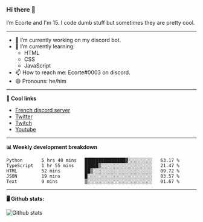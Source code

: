 ### Hi there 👋
I’m Ecorte and I'm 15.
I code dumb stuff but sometimes they are pretty cool.

-------

- 🔭 I’m currently working on my discord bot.
- 🌱 I’m currently learning:
     - HTML
     - CSS
     - JavaScript
- 📫 How to reach me: Ecorte#0003 on discord.
- 😄 Pronouns: he/him

-------

**🔗 Cool links**

- [French discord server](https://discord.gg/8bpy2PC)
- [Twitter](https://twitter.com/Ecorteyt)
- [Twitch](https://www.twitch.tv/ecorte)
- [Youtube](https://www.youtube.com/channel/UCOLeHMtMSE4w6jpFGh1AAdA)

-------

**📊 Weekly development breakdown**

<!--START_SECTION:waka-->
```text
Python       5 hrs 40 mins   ███████████████▓░░░░░░░░░   63.17 % 
TypeScript   1 hr 55 mins    █████▒░░░░░░░░░░░░░░░░░░░   21.47 % 
HTML         52 mins         ██▒░░░░░░░░░░░░░░░░░░░░░░   09.72 % 
JSON         19 mins         █░░░░░░░░░░░░░░░░░░░░░░░░   03.57 % 
Text         9 mins          ▒░░░░░░░░░░░░░░░░░░░░░░░░   01.67 % 
```
<!--END_SECTION:waka-->

-------

**🖥️ Github stats:**

![Github stats](https://github-readme-stats.vercel.app/api?username=Ecorte&theme=dark&count_private=true)
